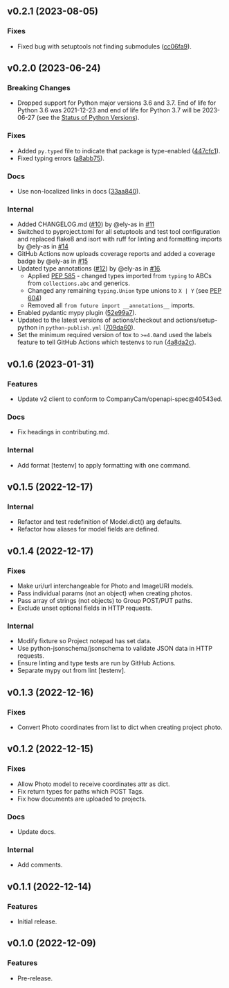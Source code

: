 ## v0.2.1 (2023-08-05)
### Fixes
- Fixed bug with setuptools not finding submodules
  ([cc06fa9](https://github.com/ely-as/python-companycam/commit/cc06fa9)).

## v0.2.0 (2023-06-24)
### Breaking Changes
- Dropped support for Python major versions 3.6 and 3.7. End of life for Python 3.6 was
  2021-12-23 and end of life for Python 3.7 will be 2023-06-27 (see the
  [Status of Python Versions](https://devguide.python.org/versions/)).

### Fixes
- Added `py.typed` file to indicate that package is type-enabled
  ([447cfc1](https://github.com/ely-as/python-companycam/commit/447cfc1)).
- Fixed typing errors
  ([a8abb75](https://github.com/ely-as/python-companycam/commit/a8abb75)).

### Docs
- Use non-localized links in docs
  ([33aa840](https://github.com/ely-as/python-companycam/commit/33aa840)).

### Internal
- Added CHANGELOG.md ([#10](https://github.com/ely-as/python-companycam/issues/10)) by
  @ely-as in [#11](https://github.com/ely-as/python-companycam/pull/11)
- Switched to pyproject.toml for all setuptools and test tool configuration and replaced
  flake8 and isort with ruff for linting and formatting imports by @ely-as in
  [#14](https://github.com/ely-as/python-companycam/pull/14)
- GitHub Actions now uploads coverage reports and added a coverage badge by @ely-as in
  [#15](https://github.com/ely-as/python-companycam/pull/15)
- Updated type annotations
  ([#12](https://github.com/ely-as/python-companycam/issues/12)) by @ely-as in
  [#16](https://github.com/ely-as/python-companycam/pull/16).
  - Applied [PEP 585](https://peps.python.org/pep-0585/) - changed types imported from
    `typing` to ABCs from `collections.abc` and generics.
  - Changed any remaining `typing.Union` type unions to `X | Y` (see
    [PEP 604](https://peps.python.org/pep-0604/))
  - Removed all `from future import __annotations__` imports.
- Enabled pydantic mypy plugin
  ([52e99a7](https://github.com/ely-as/python-companycam/commit/52e99a7)).
- Updated to the latest versions of actions/checkout and actions/setup-python in
  `python-publish.yml`
  ([709da60](https://github.com/ely-as/python-companycam/commit/709da60)).
- Set the minimum required version of tox to `>=4.0`and used the labels feature to tell
  GitHub Actions which testenvs to run
  ([4a8da2c](https://github.com/ely-as/python-companycam/commit/4a8da2c)).

## v0.1.6 (2023-01-31)
### Features
- Update v2 client to conform to CompanyCam/openapi-spec@40543ed.
### Docs
- Fix headings in contributing.md.
### Internal
- Add format [testenv] to apply formatting with one command.

## v0.1.5 (2022-12-17)
### Internal
- Refactor and test redefinition of Model.dict() arg defaults.
- Refactor how aliases for model fields are defined.

## v0.1.4 (2022-12-17)
### Fixes
- Make uri/url interchangeable for Photo and ImageURI models.
- Pass individual params (not an object) when creating photos.
- Pass array of strings (not objects) to Group POST/PUT paths.
- Exclude unset optional fields in HTTP requests.
### Internal
- Modify fixture so Project notepad has set data.
- Use python-jsonschema/jsonschema to validate JSON data in HTTP requests.
- Ensure linting and type tests are run by GitHub Actions.
- Separate mypy out from lint [testenv].

## v0.1.3 (2022-12-16)
### Fixes
- Convert Photo coordinates from list to dict when creating project photo.

## v0.1.2 (2022-12-15)
### Fixes
- Allow Photo model to receive coordinates attr as dict.
- Fix return types for paths which POST Tags.
- Fix how documents are uploaded to projects.
### Docs
- Update docs.
### Internal
- Add comments.

## v0.1.1 (2022-12-14)
### Features
- Initial release.

## v0.1.0 (2022-12-09)
### Features
- Pre-release.
